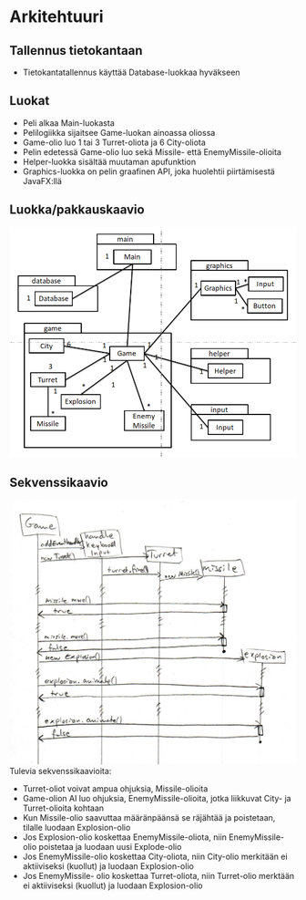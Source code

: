 # Arkitehtuuri

## Tallennus tietokantaan
- Tietokantatallennus käyttää Database-luokkaa hyväkseen

## Luokat
- Peli alkaa Main-luokasta
- Pelilogiikka sijaitsee Game-luokan ainoassa oliossa
- Game-olio luo 1 tai 3 Turret-oliota ja 6 City-oliota
- Pelin edetessä Game-olio luo sekä Missile- että EnemyMissile-olioita
- Helper-luokka sisältää muutaman apufunktion
- Graphics-luokka on pelin graafinen API, joka huolehtii piirtämisestä JavaFX:llä

## Luokka/pakkauskaavio
![alt text](https://github.com/TheViking1970/oth-harjoitustyo/blob/master/dokumentointi/gfx/luokkakaavio-3.png)

## Sekvenssikaavio
![alt text](https://github.com/TheViking1970/oth-harjoitustyo/blob/master/dokumentointi/gfx/sekvenssikaavio.jpg)
Tulevia sekvenssikaavioita:
- Turret-oliot voivat ampua ohjuksia, Missile-olioita
- Game-olion AI luo ohjuksia, EnemyMissile-olioita, jotka liikkuvat City- ja Turret-olioita kohtaan
- Kun Missile-olio saavuttaa määränpäänsä se räjähtää ja poistetaan, tilalle luodaan Explosion-olio
- Jos Explosion-olio koskettaa EnemyMissile-oliota, niin EnemyMissile-olio poistetaa ja luodaan uusi Explode-olio
- Jos EnemyMissile-olio koskettaa City-oliota, niin City-olio merkitään ei aktiiviseksi (kuollut) ja luodaan Explosion-olio
- Jos EnemyMissile- olio koskettaa Turret-oliota, niin Turret-olio merktään ei aktiiviseksi (kuollut) ja luodaan Explosion-olio

